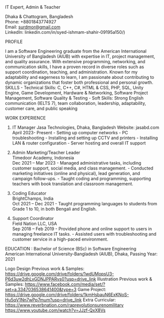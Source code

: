 IT Expert, Admin & Teacher   

Dhaka & Chattogram, Bangladesh   
Phone: +8801843774927  
Email: surdmor@gmail.com   
LinkedIn: linkedin.com/in/syed-ishmam-shahir-09195a150/) 

PROFILE 

I am a Software Engineering graduate from the American International University of 
Bangladesh (AIUB) with expertise in IT, project management, and quality assurance. With 
extensive programming, networking, and communication skills, I have a proven record in 
diverse roles such as support coordination, teaching, and administration. Known for my 
adaptability and eagerness to learn, I am passionate about contributing to dynamic 
organizations that foster both professional and personal growth. 
SKILLS - Technical Skills: C, C++, C#, HTML & CSS, PHP, SQL, Unity Engine, Game 
Development, Hardware & Networking, Software Project Management, Software Quality & 
Testing - Soft Skills: Strong English communication (IELTS 7), team collaboration, leadership, 
adaptability, customer care, and public speaking 

WORK EXPERIENCE 

1. IT Manager 
Jasa Technologies, Dhaka, Bangladesh 
Website: jasabd.com 
April 2023- Present - Setting up computer networks - PC troubleshooting - Installing and setting up CCTV and printers - Installing LAN & router configuration - Server hosting and overall IT support 

2. Admin Marketing/Teacher Leader   
Timedoor Academy, Indonesia   
Dec 2021 – Mar 2023  - Managed administrative tasks, including customer support, social media, and class 
management. - Conducted marketing initiatives (online and physical), lead generation, and 
campaign follow-ups. - Taught coding and programming, supporting teachers with book translation and 
classroom management. 

3. Coding Educator  
BrightChamps, India   
Oct 2021 – Dec 2021   - Taught programming languages to students from Grade 1 to 10, in both Bengali and 
English. 

4. Support Coordinator   
Field Nation LLC, USA   
Sep 2018 – Feb 2019   - Provided phone and online support to users in managing freelance IT tasks. - Assisted users with troubleshooting and customer service in a high-paced 
environment.

EDUCATION : Bachelor of Science (BSc) in Software Engineering  
American International University-Bangladesh (AIUB), Dhaka, Passing Year: 2021   

Logo Design Previous work & Samples: https://drive.google.com/drive/folders/1wdUMopsU3-P6d3uw2dhLvGDNJPPARvs0?usp=drive_link
Illustration Previous work & Samples: https://www.facebook.com/media/set/?set=a.3347036538641400&type=3
Game Project: https://drive.google.com/drive/folders/1kmHsbauN6ExKNoS-Hu5qV1Nn7wPp7mum?usp=drive_link
Extra Curricular: https://www.reverbnation.com/raprevolutionsurenomilitary
                  https://www.youtube.com/watch?v=JJzf-QxX8Vs
